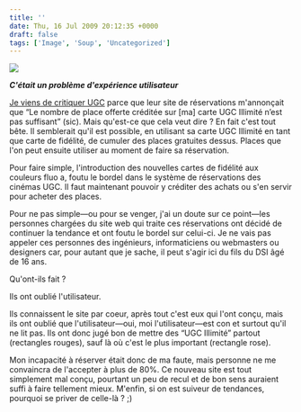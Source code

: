 ```yaml
---
title: ''
date: Thu, 16 Jul 2009 20:12:35 +0000
draft: false
tags: ['Image', 'Soup', 'Uncategorized']
---
```


![](https://madd0.files.wordpress.com/2009/07/rcxxgaq0npzfd3rtibtprv7go1_r1_1280.png)

**_C'était un problème d'expérience utilisateur_**

[Je viens de critiquer UGC](http://soup.madd0.com/post/142836800/un-superieur-a-infini) parce que leur site de réservations m'annonçait que “Le nombre de place offerte créditée sur \[ma\] carte UGC Illimité n’est pas suffisant” (sic). Mais qu'est-ce que cela veut dire ? En fait c'est tout bête. Il semblerait qu'il est possible, en utilisant sa carte UGC Illimité en tant que carte de fidélité, de cumuler des places gratuites dessus. Places que l'on peut ensuite utiliser au moment de faire sa réservation.

Pour faire simple, l'introduction des nouvelles cartes de fidélité aux couleurs fluo a, foutu le bordel dans le système de réservations des cinémas UGC. Il faut maintenant pouvoir y créditer des achats ou s'en servir pour acheter des places.

Pour ne pas simple—ou pour se venger, j'ai un doute sur ce point—les personnes chargées du site web qui traite ces réservations ont décidé de continuer la tendance et ont foutu le bordel sur celui-ci. Je ne vais pas appeler ces personnes des ingénieurs, informaticiens ou webmasters ou designers car, pour autant que je sache, il peut s'agir ici du fils du DSI âgé de 16 ans.

Qu'ont-ils fait ?

Ils ont oublié l'utilisateur.

Ils connaissent le site par coeur, après tout c'est eux qui l'ont conçu, mais ils ont oublié que l'utilisateur—oui, moi l'utilisateur—est con et surtout qu'il ne lit pas. Ils ont donc jugé bon de mettre des “UGC Illimité” partout (rectangles rouges), sauf là où c'est le plus important (rectangle rose).

Mon incapacité à réserver était donc de ma faute, mais personne ne me convaincra de l'accepter à plus de 80%. Ce nouveau site est tout simplement mal conçu, pourtant un peu de recul et de bon sens auraient suffi à faire tellement mieux. M'enfin, si on est suiveur de tendances, pourquoi se priver de celle-là ? ;)
